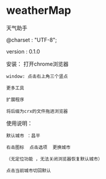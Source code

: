 # weatherMap
天气助手

@charset : "UTF-8";

version : 0.1.0


安装：
	打开chrome浏览器

	window: 点击右上角三个竖点 

	更多工具

	扩展程序

	将后缀为crx的文件拖进浏览器


使用说明： 
	
	默认城市 ：昌平
	
	右击图标  点击选项  更换城市

	（无定位功能 ，无法关闭浏览器恢复默认城市）

	点击当前城市切回默认
